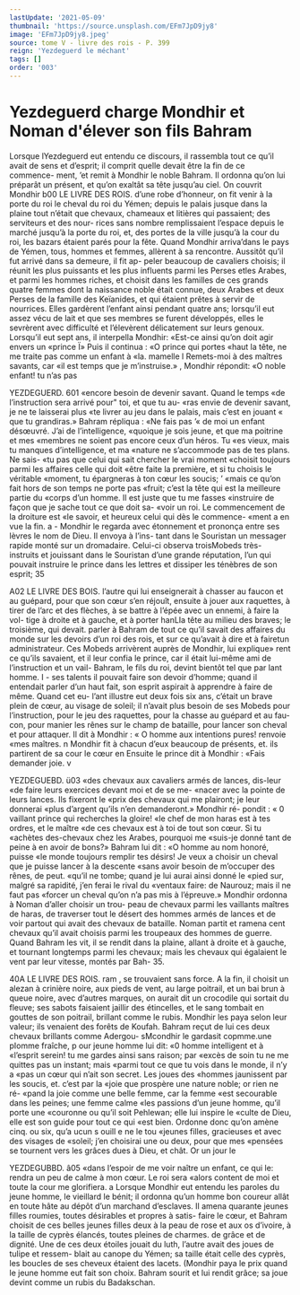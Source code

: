 ```yaml
---
lastUpdate: '2021-05-09'
thumbnail: 'https://source.unsplash.com/EFm7JpD9jy8'
image: 'EFm7JpD9jy8.jpeg'
source: tome V - livre des rois - P. 399
reign: 'Yezdeguerd le méchant'
tags: []
order: '003'
---
```


# Yezdeguerd charge Mondhir et Noman d'élever son fils Bahram

Lorsque lYezdeguerd eut entendu ce discours, il rassembla tout ce qu’il avait de sens et d’esprit; il comprit quelle devait être la fin de ce commence- ment, ’et remit à Mondhir le noble Bahram. Il ordonna qu’on lui préparât un présent, et qu’on
exaltât sa tête jusqu’au ciel. On couvrit Mondhir
b00 LE LIVRE DES ROIS.
d’une robe d’honneur, on fit venir à la porte du roi
le cheval du roi du Yémen; depuis le palais jusque dans la plaine tout n’était que chevaux, chameaux
et litières qui passaient; des serviteurs et des nour- rices sans nombre remplissaient l’espace depuis le marché jusqu’à la porte du roi, et, des portes de la
ville jusqu’à la cour du roi, les bazars étaient parés pour la fête.
Quand Mondhir arriva’dans le pays de Yémen,
tous, hommes et femmes, allèrent à sa rencontre. Aussitôt qu’il fut arrivé dans sa demeure, il fit ap-
peler beaucoup de cavaliers choisis; il réunit les plus puissants et les plus influents parmi les Perses etles Arabes, et parmi les hommes riches, et choisit dans les familles de ces grands quatre femmes dont la naissance noble était connue, deux Arabes et deux Perses de la famille des Keïanides, et qui étaient prêtes à servir de nourrices. Elles gardèrent l’enfant
ainsi pendant quatre ans; lorsqu’il eut assez vécu de
lait et que ses membres se furent développés, elles
le sevrèrent avec difficulté et l’élevèrent délicatement
sur leurs genoux. Lorsqu’il eut sept ans, il interpella Mondhir: «Est-ce ainsi qu’on doit agir envers un «prince Ï» Puis il continua : «O prince qui portes «haut la tête, ne me traite pas comme un enfant à «la. mamelle l Remets-moi à des maîtres savants, car
«il est temps que je m’instruise.» , Mondhir répondit: «O noble enfant! tu n’as pas

YEZDEGUERD. 601 «encore besoin de devenir savant. Quand le temps
«de l’instruction sera arrivé pour" toi, et que tu au-
«ras envie de devenir savant, je ne te laisserai plus «te livrer au jeu dans le palais, mais c’est en jouant
« que tu grandiras.» Bahram répliqua : «Ne fais pas
’« de moi un enfant désœuvré. J’ai de l’intelligence,
«quoique je sois jeune, et que ma poitrine et mes «membres ne soient pas encore ceux d’un héros. Tu
«es vieux, mais tu manques d’intelligence, et ma «nature ne s’accommode pas de tes plans. Ne sais- «tu pas que celui qui sait chercher le vrai moment «choisit toujours parmi les affaires celle qui doit «être faite la première, et si tu choisis le véritable «moment, tu épargneras à ton cœur les soucis; ’
«mais ce qu’on fait hors de son temps ne porte pas «fruit; c’est la tête qui est la meilleure partie du «corps d’un homme. Il est juste que tu me fasses «instruire de façon que je sache tout ce que doit sa- «voir un roi. Le commencement de la droiture est «le savoir, et heureux celui qui dès le commence-
«ment a en vue la fin. a - Mondhir le regarda avec étonnement et prononça
entre ses lèvres le nom de Dieu. Il envoya à l’ins-
tant dans le Souristan un messager rapide monté sur un dromadaire. Celui-ci observa troisMobeds très- instruits et jouissant dans le Souristan d’une grande réputation, l’un qui pouvait instruire le prince dans
les lettres et dissiper les ténèbres de son esprit;
35

A02 LE LIVRE DES BOIS.
l’autre qui lui enseignerait à chasser au faucon et au guépard, pour que son cœur s’en réjouît, ensuite
à jouer aux raquettes, à tirer de l’arc et des flèches,
à se battre à l’épée avec un ennemi, à faire la vol-
tige à droite et à gauche, et à porter hanLIa tête
au milieu des braves; le troisième, qui devait. parler à Bahram de tout ce qu’il savait des affaires du monde sur les devoirs d’un roi des rois, et sur ce qu’avait à dire et à fairetun administrateur. Ces Mobeds arrivèrent auprès de Mondhir, lui explique» rent ce qu’ils savaient, et il leur confia le prince, car il était lui-même ami de l’instruction et un vail-
Bahram, le fils du roi, devint bientôt tel que par lant homme. I -
ses talents il pouvait faire son devoir d’homme; quand il entendait parler d’un haut fait, son esprit aspirait à apprendre à faire de même. Quand cet eu- l’ant illustre eut deux fois six ans, c’était un brave
plein de cœur, au visage de soleil; il n’avait plus besoin de ses Mobeds pour l’instruction, pour le jeu des raquettes, pour la chasse au guépard et au fau- con, pour manier les rênes sur le champ de bataille, pour lancer son cheval et pour attaquer. Il dit à Mondhir : « O homme aux intentions pures! renvoie «mes maîtres. n Mondhir fit à chacun d’eux beaucoup
de présents, et. ils partirent de sa cour le cœur en Ensuite le prince dit à Mondhir : «Fais demander
joie. v

YEZDEGUEBD. ü03 «des chevaux aux cavaliers armés de lances, dis-leur
«de faire leurs exercices devant moi et de se me- «nacer avec la pointe de leurs lances. Ils fixeront le «prix des chevaux qui me plairont; je leur donnerai «plus d’argent qu’ils n’en demanderont.» Mondhir ré-
pondit : « 0 vaillant prince qui recherches la gloire! «le chef de mon haras est à tes ordres, et le maître «de ces chevaux est à toi de tout son cœur. Si tu «achètes des-chevaux chez les Arabes, pourquoi me «suis-je donné tant de peine à en avoir de bons?» Bahram lui dit : «O homme au nom honoré, puisse «le monde toujours remplir tes désirs! Je veux
a choisir un cheval que je puisse lancer à la descente
«sans avoir besoin de m’occuper des rênes, de peut.
«qu’il ne tombe; quand je lui aurai ainsi donné le
«pied sur, malgré sa rapidité, j’en ferai le rival du
«ventaux faire: de Naurouz; mais il ne faut pas «forcer un cheval qu’on n’a pas mis à l’épreuve.»
Mondhir ordonna à Noman d’aller choisir un trou- peau de chevaux parmi les vaillants maîtres de haras, de traverser tout le désert des hommes armés de lances et de voir partout qui avait des chevaux de bataille. Noman partit et ramena cent chevaux qu’il avait choisis parmi les troupeaux des hommes de guerre. Quand Bahram les vit, il se rendit dans la plaine, allant à droite et à gauche, et tournant longtemps parmi les chevaux; mais les chevaux qui égalaient le vent par leur vitesse, montés par Bah- 35.

40A LE LIVRE DES ROIS.
ram , se trouvaient sans force. A la fin, il choisit un alezan à crinière noire, aux pieds de vent, au large poitrail, et un bai brun à queue noire, avec d’autres marques, on aurait dit un crocodile qui sortait du fleuve; ses sabots faisaient jaillir des étincelles, et
le sang tombait en gouttes de son poitrail, brillant comme le rubis. Mondhir les paya selon leur valeur; ils venaient des forêts de Koufah. Bahram reçut de lui ces deux chevaux brillants comme Adergou-
sMcondhir le gardasit copmme.une pIomme fraîche,
p
our
jeune homme lui dit: «0 homme intelligent et à «l’esprit serein! tu me gardes ainsi sans raison; par «excès de soin tu ne me quittes pas un instant; mais «parmi tout ce que tu vois dans le monde, il n’y a «pas un cœur qui n’ait son secret. Les joues des «hommes jaunissent par les soucis, et. c’est par la «joie que prospère une nature noble; or rien ne ré- «pand la joie comme une belle femme, car la femme «est secourable dans les peines; une femme calme «les passions d’un jeune homme, qu’il porte une «couronne ou qu’il soit Pehlewan; elle lui inspire le «culte de Dieu, elle est son guide pour tout ce qui «est bien. Ordonne donc qu’on amène cinq. ou six,
qu’a
ucun s
ouill
e ne
le tou
«jeunes filles, gracieuses et avec des visages de «soleil; j’en choisirai une ou deux, pour que mes «pensées se tournent vers les grâces dues à Dieu, et
chât.
Or un jour le

YEZDEGUBBD. â05 «dans l’espoir de me voir naître un enfant, ce qui
le: rendra un peu de calme à mon cœur. Le roi sera «alors content de moi et toute la cour me glorifiera. a
Lorsque Mondhir eut entendu les paroles du jeune homme, le vieillard le bénit; il ordonna qu’un homme bon coureur allât en toute hâte au dépôt
d’un marchand d’esclaves. Il amena quarante jeunes
filles roumies, toutes désirables et propres à satis- faire le cœur, et Bahram choisit de ces belles jeunes filles deux à la peau de rose et aux os d’ivoire, à la taille de cyprès élancés, toutes pleines de charmes.
de grâce et de dignité. Une de ces deux étoiles jouait
du luth, l’autre avait des joues de tulipe et ressem- blait au canope du Yémen; sa taille était celle des cyprès, les boucles de ses cheveux étaient des lacets. (Mondhir paya le prix quand le jeune homme eut fait son choix. Bahram sourit et lui rendit grâce; sa joue devint comme un rubis du Badakschan.
